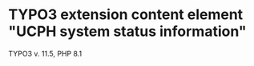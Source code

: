 TYPO3 extension content element "UCPH system status information"
==============================================================

TYPO3 v. 11.5, PHP 8.1
